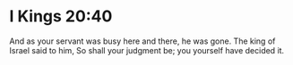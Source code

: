 # I Kings 20:40

And as your servant was busy here and there, he was gone. The king of Israel said to him, So shall your judgment be; you yourself have decided it.

